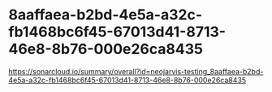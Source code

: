 # 8aaffaea-b2bd-4e5a-a32c-fb1468bc6f45-67013d41-8713-46e8-8b76-000e26ca8435
https://sonarcloud.io/summary/overall?id=neojarvis-testing_8aaffaea-b2bd-4e5a-a32c-fb1468bc6f45-67013d41-8713-46e8-8b76-000e26ca8435
